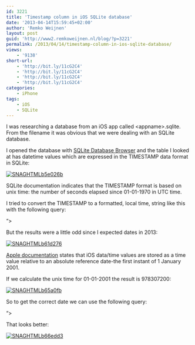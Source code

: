 ```yaml
---
id: 3221
title: 'Timestamp column in iOS SQLite database'
date: '2013-04-14T15:59:45+02:00'
author: 'Remko Weijnen'
layout: post
guid: 'http://www2.remkoweijnen.nl/blog/?p=3221'
permalink: /2013/04/14/timestamp-column-in-ios-sqlite-database/
views:
    - '9138'
short-url:
    - 'http://bit.ly/11cG2C4'
    - 'http://bit.ly/11cG2C4'
    - 'http://bit.ly/11cG2C4'
    - 'http://bit.ly/11cG2C4'
categories:
    - iPhone
tags:
    - iOS
    - SQLite
---
```


I was researching a database from an iOS app called &lt;appname&gt;.sqlite. From the filename it was obvious that we were dealing with an SQLite database.

I opened the database with [SQLite Database Browser](http://sqlitebrowser.sourceforge.net/) and the table I looked at has datetime values which are expressed in the TIMESTAMP data format in SQLite:

[![SNAGHTMLb5e026b](http://192.168.40.25:8081/wp-content/uploads/2013/04/SNAGHTMLb5e026b_thumb.png "SNAGHTMLb5e026b")](http://192.168.40.25:8081/wp-content/uploads/2013/04/SNAGHTMLb5e026b.png)

SQLite documentation indicates that the TIMESTAMP format is based on unix time: the number of seconds elapsed since 01-01-1970 in UTC time.

I tried to convert the TIMESTAMP to a formatted, local time, string like this with the following query:

 “&gt;

But the results were a little odd since I expected dates in 2013:

[![SNAGHTMLb61d276](http://192.168.40.25:8081/wp-content/uploads/2013/04/SNAGHTMLb61d276_thumb.png "SNAGHTMLb61d276")](http://192.168.40.25:8081/wp-content/uploads/2013/04/SNAGHTMLb61d276.png)

[Apple documentation](https://developer.apple.com/library/mac/#documentation/Cocoa/Reference/Foundation/Classes/NSDate_Class/Reference/Reference.html) states that iOS data/time values are stored as a time value relative to an absolute reference date-the first instant of 1 January 2001.

If we calculate the unix time for 01-01-2001 the result is 978307200:

[![SNAGHTMLb65a0fb](http://192.168.40.25:8081/wp-content/uploads/2013/04/SNAGHTMLb65a0fb_thumb.png "SNAGHTMLb65a0fb")](http://192.168.40.25:8081/wp-content/uploads/2013/04/SNAGHTMLb65a0fb.png)

So to get the correct date we can use the following query:

“&gt;

That looks better:

[![SNAGHTMLb66edd3](http://192.168.40.25:8081/wp-content/uploads/2013/04/SNAGHTMLb66edd3_thumb.png "SNAGHTMLb66edd3")](http://192.168.40.25:8081/wp-content/uploads/2013/04/SNAGHTMLb66edd3.png)